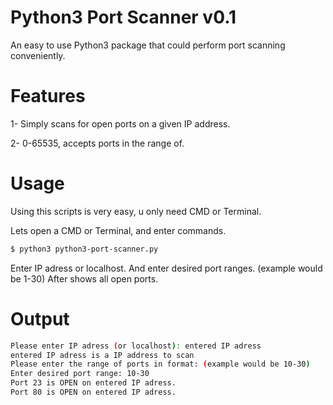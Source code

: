 # Python3 Port Scanner v0.1
An easy to use Python3 package that could perform port scanning conveniently.
# Features
1- Simply scans for open ports on a given IP address.

2- 0-65535, accepts ports in the range of.
# Usage
Using this scripts is very easy, u only need CMD or Terminal.

Lets open a CMD or Terminal, and enter commands.
```sh
$ python3 python3-port-scanner.py
```
Enter IP adress or localhost.
And enter desired port ranges. (example would be 1-30)
After shows all open ports.
# Output
```sh
Please enter IP adress (or localhost): entered IP adress
entered IP adress is a IP address to scan
Please enter the range of ports in format: (example would be 10-30)
Enter desired port range: 10-30
Port 23 is OPEN on entered IP adress.
Port 80 is OPEN on entered IP adress.
```
